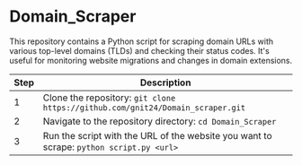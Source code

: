 # Domain_Scraper
This repository contains a Python script for scraping domain URLs with various top-level domains (TLDs) and checking their status codes. It's useful for monitoring website migrations and changes in domain extensions.

| Step | Description |
|------|-------------|
| 1    | Clone the repository: `git clone https://github.com/gnit24/Domain_scraper.git` |
| 2    | Navigate to the repository directory: `cd Domain_Scraper` |
| 3    | Run the script with the URL of the website you want to scrape: `python script.py <url>` |
